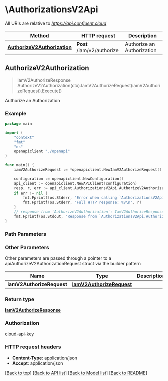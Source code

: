 # \AuthorizationsV2Api

All URIs are relative to *https://api.confluent.cloud*

Method | HTTP request | Description
------------- | ------------- | -------------
[**AuthorizeV2Authorization**](AuthorizationsV2Api.md#AuthorizeV2Authorization) | **Post** /iam/v2/authorize | Authorize an Authorization



## AuthorizeV2Authorization

> IamV2AuthorizeResponse AuthorizeV2Authorization(ctx).IamV2AuthorizeRequest(iamV2AuthorizeRequest).Execute()

Authorize an Authorization



### Example

```go
package main

import (
    "context"
    "fmt"
    "os"
    openapiclient "./openapi"
)

func main() {
    iamV2AuthorizeRequest := *openapiclient.NewIamV2AuthorizeRequest() // IamV2AuthorizeRequest | 

    configuration := openapiclient.NewConfiguration()
    api_client := openapiclient.NewAPIClient(configuration)
    resp, r, err := api_client.AuthorizationsV2Api.AuthorizeV2Authorization(context.Background()).IamV2AuthorizeRequest(iamV2AuthorizeRequest).Execute()
    if err != nil {
        fmt.Fprintf(os.Stderr, "Error when calling `AuthorizationsV2Api.AuthorizeV2Authorization``: %v\n", err)
        fmt.Fprintf(os.Stderr, "Full HTTP response: %v\n", r)
    }
    // response from `AuthorizeV2Authorization`: IamV2AuthorizeResponse
    fmt.Fprintf(os.Stdout, "Response from `AuthorizationsV2Api.AuthorizeV2Authorization`: %v\n", resp)
}
```

### Path Parameters



### Other Parameters

Other parameters are passed through a pointer to a apiAuthorizeV2AuthorizationRequest struct via the builder pattern


Name | Type | Description  | Notes
------------- | ------------- | ------------- | -------------
 **iamV2AuthorizeRequest** | [**IamV2AuthorizeRequest**](IamV2AuthorizeRequest.md) |  | 

### Return type

[**IamV2AuthorizeResponse**](iam.v2.AuthorizeResponse.md)

### Authorization

[cloud-api-key](../README.md#cloud-api-key)

### HTTP request headers

- **Content-Type**: application/json
- **Accept**: application/json

[[Back to top]](#) [[Back to API list]](../README.md#documentation-for-api-endpoints)
[[Back to Model list]](../README.md#documentation-for-models)
[[Back to README]](../README.md)

